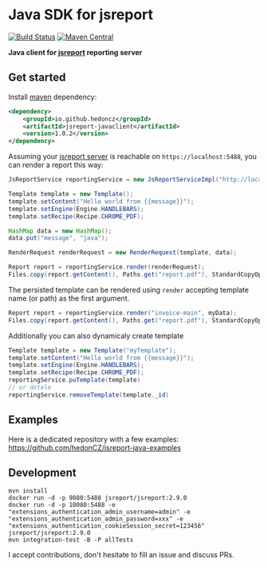

# Java SDK for jsreport
[![Build Status](https://travis-ci.org/hedonCZ/jsreport-javaclient.png?branch=master)](https://travis-ci.org/hedonCZ/jsreport-javaclient)
[![Maven Central](https://maven-badges.herokuapp.com/maven-central/io.github.hedoncz/jsreport-javaclient/badge.svg)](https://maven-badges.herokuapp.com/maven-central/io.github.hedoncz/jsreport-javaclient)

**Java client for [jsreport](https://jsreport.net) reporting server**

## Get started

Install [maven](https://maven.apache.org/) dependency:
```xml
<dependency>
    <groupId>io.github.hedoncz</groupId>
    <artifactId>jsreport-javaclient</artifactId>
    <version>1.0.2</version>
</dependency>
```

Assuming your [jsreport server](https://jsreport.net/) is reachable on `https://localhost:5488`, you can render a report this way:
```java
JsReportService reportingService = new JsReportServiceImpl("http://localhost:5488");

Template template = new Template();
template.setContent("Hello world from {{message}}");
template.setEngine(Engine.HANDLEBARS);
template.setRecipe(Recipe.CHROME_PDF);

HashMap data = new HashMap();
data.put("message", "java");

RenderRequest renderRequest = new RenderRequest(template, data);

Report report = reportingService.render(renderRequest);
Files.copy(report.getContent(), Paths.get("report.pdf"), StandardCopyOption.REPLACE_EXISTING);
```

The persisted template can be rendered using `render` accepting template name (or path) as the first argument.

```java
Report report = reportingService.render("invoice-main", myData);
Files.copy(report.getContent(), Paths.get("report.pdf"), StandardCopyOption.REPLACE_EXISTING);
```

Additionally you can also dynamicaly create template

```java
Template template = new Template("myTemplate");
template.setContent("Hello world from {{message}}");
template.setEngine(Engine.HANDLEBARS);
template.setRecipe(Recipe.CHROME_PDF);
reportingService.puTemplate(template)
// or detele
reportingService.removeTemplate(template._id)
```

## Examples

Here is a dedicated repository with a few examples:    
https://github.com/hedonCZ/jsreport-java-examples

## Development

```
mvn install
docker run -d -p 9080:5488 jsreport/jsreport:2.9.0
docker run -d -p 10080:5488 -e "extensions_authentication_admin_username=admin" -e "extensions_authentication_admin_password=xxx" -e "extensions_authentication_cookieSession_secret=123456" jsreport/jsreport:2.9.0
mvn integration-test -B -P allTests
```
I accept contributions, don't hesitate to fill an issue and discuss PRs.
